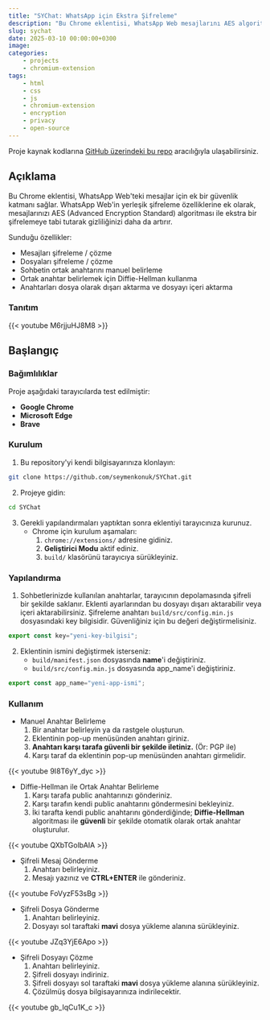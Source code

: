 ```yaml
---
title: "SYChat: WhatsApp için Ekstra Şifreleme"
description: "Bu Chrome eklentisi, WhatsApp Web mesajlarını AES algoritması ile yeniden şifreleyerek, verilerinizin gizliliğini artırmak amacıyla geliştirilmiştir."
slug: sychat
date: 2025-03-10 00:00:00+0300
image: 
categories:
    - projects
    - chromium-extension
tags:
    - html
    - css
    - js
    - chromium-extension
    - encryption
    - privacy
    - open-source
---
```


Proje kaynak kodlarına [GitHub üzerindeki bu repo](https://github.com/seymenkonuk/SYChat) aracılığıyla ulaşabilirsiniz.

## Açıklama
Bu Chrome eklentisi, WhatsApp Web'teki mesajlar için ek bir güvenlik katmanı sağlar. WhatsApp Web'in yerleşik şifreleme özelliklerine ek olarak, mesajlarınızı AES (Advanced Encryption Standard) algoritması ile ekstra bir şifrelemeye tabi tutarak gizliliğinizi daha da artırır.

Sunduğu özellikler:
- Mesajları şifreleme / çözme
- Dosyaları şifreleme / çözme
- Sohbetin ortak anahtarını manuel belirleme
- Ortak anahtar belirlemek için Diffie-Hellman kullanma
- Anahtarları dosya olarak dışarı aktarma ve dosyayı içeri aktarma

### Tanıtım

{{< youtube M6rjjuHJ8M8 >}}

## Başlangıç
### Bağımlılıklar
Proje aşağıdaki tarayıcılarda test edilmiştir:
- **Google Chrome**
- **Microsoft Edge**
- **Brave**

### Kurulum
1. Bu repository'yi kendi bilgisayarınıza klonlayın:
```bash
git clone https://github.com/seymenkonuk/SYChat.git
```

2. Projeye gidin:
```bash
cd SYChat
```

3. Gerekli yapılandırmaları yaptıktan sonra eklentiyi tarayıcınıza kurunuz.
	- Chrome için kurulum aşamaları:
		1. `chrome://extensions/` adresine gidiniz.
		2. **Geliştirici Modu** aktif ediniz.
		3. `build/` klasörünü tarayıcıya sürükleyiniz.

### Yapılandırma
1. Sohbetlerinizde kullanılan anahtarlar, tarayıcının depolamasında şifreli bir şekilde saklanır. Eklenti ayarlarından bu dosyayı dışarı aktarabilir veya içeri aktarabilirsiniz.  Şifreleme anahtarı `build/src/config.min.js` dosyasındaki key bilgisidir. Güvenliğiniz için bu değeri değiştirmelisiniz.
```js
export const key="yeni-key-bilgisi";
```
2. Eklentinin ismini değiştirmek isterseniz:
	- `build/manifest.json` dosyasında **name**'i değiştiriniz.
	- `build/src/config.min.js` dosyasında app_name'i değiştiriniz.
```js
export const app_name="yeni-app-ismi";
```

### Kullanım
- Manuel Anahtar Belirleme
	1. Bir anahtar belirleyin ya da rastgele oluşturun.
	2. Eklentinin pop-up menüsünden anahtarı giriniz.
	3. **Anahtarı karşı tarafa güvenli bir şekilde iletiniz.** (Ör: PGP ile)
	4. Karşı taraf da eklentinin pop-up menüsünden anahtarı girmelidir.

{{< youtube 9I8T6yY_dyc >}}

- Diffie-Hellman ile Ortak Anahtar Belirleme
	1. Karşı tarafa public anahtarınızı gönderiniz.
	2. Karşı tarafın kendi public anahtarını göndermesini bekleyiniz.
	3. İki tarafta kendi public anahtarını gönderdiğinde; **Diffie-Hellman** algoritması ile **güvenli** bir şekilde otomatik olarak ortak anahtar oluşturulur. 

{{< youtube QXbTGolbAIA >}}

- Şifreli Mesaj Gönderme
	1. Anahtarı belirleyiniz.
	2. Mesajı yazınız ve **CTRL+ENTER** ile gönderiniz.

{{< youtube FoVyzF53sBg >}}

- Şifreli Dosya Gönderme
	1. Anahtarı belirleyiniz.
	2. Dosyayı sol taraftaki **mavi** dosya yükleme alanına sürükleyiniz.

{{< youtube JZq3YjE6Apo >}}

- Şifreli Dosyayı Çözme
	1. Anahtarı belirleyiniz.
	2. Şifreli dosyayı indiriniz.
	3. Şifreli dosyayı sol taraftaki **mavi** dosya yükleme alanına sürükleyiniz.
	4. Çözülmüş dosya bilgisayarınıza indirilecektir.
	
{{< youtube gb_IqCu1K_c >}}
